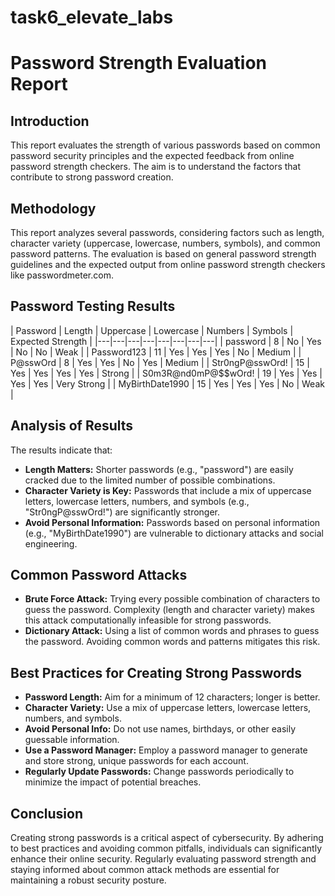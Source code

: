 # task6_elevate_labs
# Password Strength Evaluation Report

## Introduction
This report evaluates the strength of various passwords based on common password security principles and the expected feedback from online password strength checkers. The aim is to understand the factors that contribute to strong password creation.

## Methodology
This report analyzes several passwords, considering factors such as length, character variety (uppercase, lowercase, numbers, symbols), and common password patterns. The evaluation is based on general password strength guidelines and the expected output from online password strength checkers like passwordmeter.com.

## Password Testing Results

| Password | Length | Uppercase | Lowercase | Numbers | Symbols | Expected Strength | 
|---|---|---|---|---|---|---|---|
| password | 8 | No | Yes | No | No | Weak |
| Password123 | 11 | Yes | Yes | Yes | No | Medium |
| P@sswOrd | 8 | Yes | Yes | No | Yes | Medium | 
| Str0ngP@sswOrd! | 15 | Yes | Yes | Yes | Yes | Strong |
| S0m3R@nd0mP@$$wOrd! | 19 | Yes | Yes | Yes | Yes | Very Strong | 
| MyBirthDate1990 | 15 | Yes | Yes | Yes | No | Weak |

## Analysis of Results
The results indicate that:

*   **Length Matters:** Shorter passwords (e.g., "password") are easily cracked due to the limited number of possible combinations.
*   **Character Variety is Key:** Passwords that include a mix of uppercase letters, lowercase letters, numbers, and symbols (e.g., "Str0ngP@sswOrd!") are significantly stronger.
*   **Avoid Personal Information:** Passwords based on personal information (e.g., "MyBirthDate1990") are vulnerable to dictionary attacks and social engineering.

## Common Password Attacks
*   **Brute Force Attack:** Trying every possible combination of characters to guess the password. Complexity (length and character variety) makes this attack computationally infeasible for strong passwords.
*   **Dictionary Attack:** Using a list of common words and phrases to guess the password. Avoiding common words and patterns mitigates this risk.

## Best Practices for Creating Strong Passwords
*   **Password Length:** Aim for a minimum of 12 characters; longer is better.
*   **Character Variety:** Use a mix of uppercase letters, lowercase letters, numbers, and symbols.
*   **Avoid Personal Info:** Do not use names, birthdays, or other easily guessable information.
*   **Use a Password Manager:** Employ a password manager to generate and store strong, unique passwords for each account.
*   **Regularly Update Passwords:** Change passwords periodically to minimize the impact of potential breaches.

## Conclusion
Creating strong passwords is a critical aspect of cybersecurity. By adhering to best practices and avoiding common pitfalls, individuals can significantly enhance their online security. Regularly evaluating password strength and staying informed about common attack methods are essential for maintaining a robust security posture.
